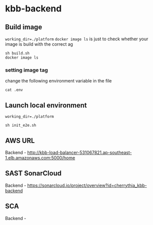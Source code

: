 # kbb-backend

## Build image

`working_dir=./platform`
`docker image ls` is just to check whether your image is build with the correct ag

```
sh build.sh
docker image ls
```

### setting image tag
change the following environment variable in the file
```
cat .env
```

## Launch local environment 

`working_dir=./platform`

```
sh init_e2e.sh
```

## AWS URL  
Backend - http://kbb-load-balancer-531067821.ap-southeast-1.elb.amazonaws.com:5000/home


## SAST SonarCloud 
Backend -  https://sonarcloud.io/project/overview?id=cherrythia_kbb-backend

## SCA 
Backend - 